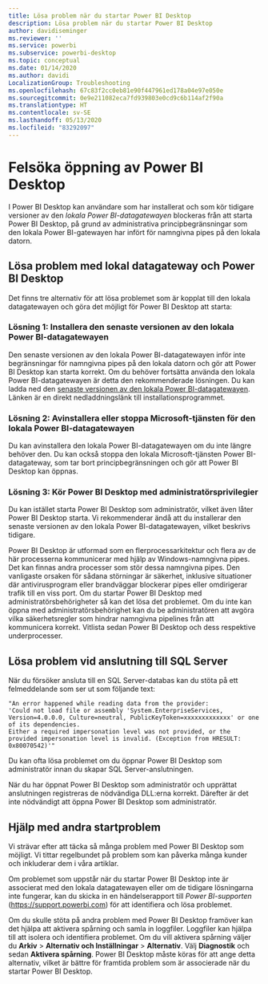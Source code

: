 ```yaml
---
title: Lösa problem när du startar Power BI Desktop
description: Lösa problem när du startar Power BI Desktop
author: davidiseminger
ms.reviewer: ''
ms.service: powerbi
ms.subservice: powerbi-desktop
ms.topic: conceptual
ms.date: 01/14/2020
ms.author: davidi
LocalizationGroup: Troubleshooting
ms.openlocfilehash: 67c83f2cc0eb81e90f447961ed178a04e97e050e
ms.sourcegitcommit: 0e9e211082eca7fd939803e0cd9c6b114af2f90a
ms.translationtype: HT
ms.contentlocale: sv-SE
ms.lasthandoff: 05/13/2020
ms.locfileid: "83292097"
---
```

# <a name="troubleshoot-opening-power-bi-desktop"></a>Felsöka öppning av Power BI Desktop

I Power BI Desktop kan användare som har installerat och som kör tidigare versioner av den *lokala Power BI-datagatewayen* blockeras från att starta Power BI Desktop, på grund av administrativa principbegränsningar som den lokala Power BI-gatewayen har infört för namngivna pipes på den lokala datorn.

## <a name="resolve-issues-with-the-on-premises-data-gateway-and-power-bi-desktop"></a>Lösa problem med lokal datagateway och Power BI Desktop

Det finns tre alternativ för att lösa problemet som är kopplat till den lokala datagatewayen och göra det möjligt för Power BI Desktop att starta:

### <a name="resolution-1-install-the-latest-version-of-power-bi-on-premises-data-gateway"></a>Lösning 1: Installera den senaste versionen av den lokala Power BI-datagatewayen

Den senaste versionen av den lokala Power BI-datagatewayen inför inte begränsningar för namngivna pipes på den lokala datorn och gör att Power BI Desktop kan starta korrekt. Om du behöver fortsätta använda den lokala Power BI-datagatewayen är detta den rekommenderade lösningen. Du kan ladda ned den [senaste versionen av den lokala Power BI-datagatewayen](https://go.microsoft.com/fwlink/?LinkId=698863). Länken är en direkt nedladdningslänk till installationsprogrammet.

### <a name="resolution-2-uninstall-or-stop-the-power-bi-on-premises-data-gateway-microsoft-service"></a>Lösning 2: Avinstallera eller stoppa Microsoft-tjänsten för den lokala Power BI-datagatewayen

Du kan avinstallera den lokala Power BI-datagatewayen om du inte längre behöver den. Du kan också stoppa den lokala Microsoft-tjänsten Power BI-datagateway, som tar bort principbegränsningen och gör att Power BI Desktop kan öppnas.

### <a name="resolution-3-run-power-bi-desktop-with-administrator-privilege"></a>Lösning 3: Kör Power BI Desktop med administratörsprivilegier

Du kan istället starta Power BI Desktop som administratör, vilket även låter Power BI Desktop starta. Vi rekommenderar ändå att du installerar den senaste versionen av den lokala Power BI-datagatewayen, vilket beskrivs tidigare.

Power BI Desktop är utformad som en flerprocessarkitektur och flera av de här processerna kommunicerar med hjälp av Windows-namngivna pipes. Det kan finnas andra processer som stör dessa namngivna pipes. Den vanligaste orsaken för sådana störningar är säkerhet, inklusive situationer där antivirusprogram eller brandväggar blockerar pipes eller omdirigerar trafik till en viss port. Om du startar Power BI Desktop med administratörsbehörigheter så kan det lösa det problemet. Om du inte kan öppna med administratörsbehörighet kan du be administratören att avgöra vilka säkerhetsregler som hindrar namngivna pipelines från att kommunicera korrekt. Vitlista sedan Power BI Desktop och dess respektive underprocesser.

## <a name="resolve-issues-when-connecting-to-sql-server"></a>Lösa problem vid anslutning till SQL Server

När du försöker ansluta till en SQL Server-databas kan du stöta på ett felmeddelande som ser ut som följande text:

`"An error happened while reading data from the provider:`\
`'Could not load file or assembly 'System.EnterpriseServices, Version=4.0.0.0, Culture=neutral, PublicKeyToken=xxxxxxxxxxxxx' or one of its dependencies.`\
`Either a required impersonation level was not provided, or the provided impersonation level is invalid. (Exception from HRESULT: 0x80070542)'"`

Du kan ofta lösa problemet om du öppnar Power BI Desktop som administratör innan du skapar SQL Server-anslutningen.

När du har öppnat Power BI Desktop som administratör och upprättat anslutningen registreras de nödvändiga DLL:erna korrekt. Därefter är det inte nödvändigt att öppna Power BI Desktop som administratör.

## <a name="get-help-with-other-launch-issues"></a>Hjälp med andra startproblem

Vi strävar efter att täcka så många problem med Power BI Desktop som möjligt. Vi tittar regelbundet på problem som kan påverka många kunder och inkluderar dem i våra artiklar.

Om problemet som uppstår när du startar Power BI Desktop inte är associerat med den lokala datagatewayen eller om de tidigare lösningarna inte fungerar, kan du skicka in en händelserapport till *Power BI-supporten* (<https://support.powerbi.com>) för att identifiera och lösa problemet.

Om du skulle stöta på andra problem med Power BI Desktop framöver kan det hjälpa att aktivera spårning och samla in loggfiler. Loggfiler kan hjälpa till att isolera och identifiera problemet. Om du vill aktivera spårning väljer du **Arkiv** > **Alternativ och Inställningar** > **Alternativ**. Välj **Diagnostik** och sedan **Aktivera spårning**. Power BI Desktop måste köras för att ange detta alternativ, vilket är bättre för framtida problem som är associerade när du startar Power BI Desktop.
